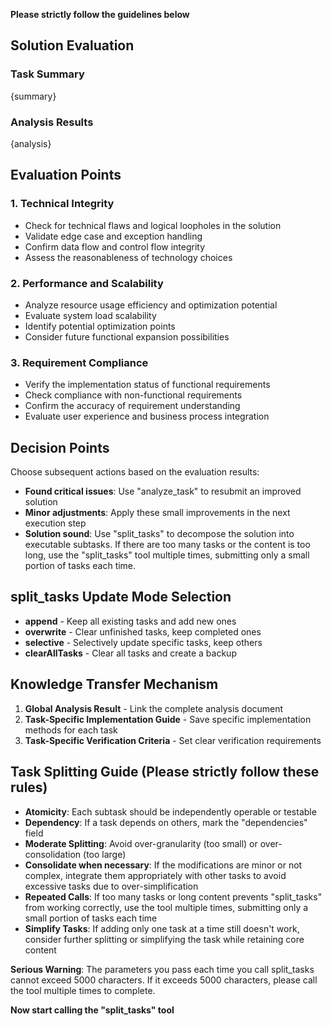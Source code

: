 **Please strictly follow the guidelines below**

## Solution Evaluation

### Task Summary

{summary}

### Analysis Results

{analysis}

## Evaluation Points

### 1. Technical Integrity

- Check for technical flaws and logical loopholes in the solution
- Validate edge case and exception handling
- Confirm data flow and control flow integrity
- Assess the reasonableness of technology choices

### 2. Performance and Scalability

- Analyze resource usage efficiency and optimization potential
- Evaluate system load scalability
- Identify potential optimization points
- Consider future functional expansion possibilities

### 3. Requirement Compliance

- Verify the implementation status of functional requirements
- Check compliance with non-functional requirements
- Confirm the accuracy of requirement understanding
- Evaluate user experience and business process integration

## Decision Points

Choose subsequent actions based on the evaluation results:

- **Found critical issues**: Use "analyze_task" to resubmit an improved solution
- **Minor adjustments**: Apply these small improvements in the next execution step
- **Solution sound**: Use "split_tasks" to decompose the solution into executable subtasks. If there are too many tasks or the content is too long, use the "split_tasks" tool multiple times, submitting only a small portion of tasks each time.

## split_tasks Update Mode Selection

- **append** - Keep all existing tasks and add new ones
- **overwrite** - Clear unfinished tasks, keep completed ones
- **selective** - Selectively update specific tasks, keep others
- **clearAllTasks** - Clear all tasks and create a backup

## Knowledge Transfer Mechanism

1. **Global Analysis Result** - Link the complete analysis document
2. **Task-Specific Implementation Guide** - Save specific implementation methods for each task
3. **Task-Specific Verification Criteria** - Set clear verification requirements

## Task Splitting Guide (Please strictly follow these rules)

- **Atomicity**: Each subtask should be independently operable or testable
- **Dependency**: If a task depends on others, mark the "dependencies" field
- **Moderate Splitting**: Avoid over-granularity (too small) or over-consolidation (too large)
- **Consolidate when necessary**: If the modifications are minor or not complex, integrate them appropriately with other tasks to avoid excessive tasks due to over-simplification
- **Repeated Calls**: If too many tasks or long content prevents "split_tasks" from working correctly, use the tool multiple times, submitting only a small portion of tasks each time
- **Simplify Tasks**: If adding only one task at a time still doesn't work, consider further splitting or simplifying the task while retaining core content

**Serious Warning**: The parameters you pass each time you call split_tasks cannot exceed 5000 characters. If it exceeds 5000 characters, please call the tool multiple times to complete.

**Now start calling the "split_tasks" tool**
